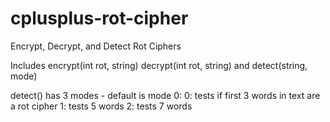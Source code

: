 # cplusplus-rot-cipher
Encrypt, Decrypt, and Detect Rot Ciphers

Includes encrypt(int rot, string) decrypt(int rot, string) and detect(string, mode)

detect() has 3 modes - default is mode 0:
  0: tests if first 3 words in text are a rot cipher
  1: tests 5 words
  2: tests 7 words
